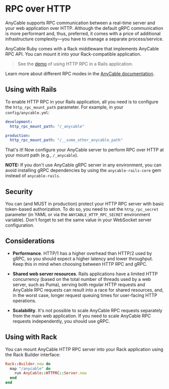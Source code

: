 # RPC over HTTP

AnyCable supports RPC communication between a real-time server and your web application over HTTP. Although the default gRPC communication is more performant and, thus, preferred, it comes with a price of additional infrastructure complexity—you have to manage a separate process/service.

AnyCable Ruby comes with a Rack middleware that implements AnyCable RPC API. You can mount it into your Rack-compatible application.

> See the [demo](https://github.com/anycable/anycable_rails_demo/pull/1) of using HTTP RPC in a Rails application.

Learn more about different RPC modes in the [AnyCable documentation](../anycable-go/rpc.md).

## Using with Rails

To enable HTTP RPC in your Rails application, all you need is to configure the `http_rpc_mount_path` parameter. For example, in your `config/anycable.yml`:

```yml
development:
  http_rpc_mount_path: "/_anycable"

production:
  http_rpc_mount_path: "/__some_other_anycable_path"
```

That's it! Now configure your AnyCable server to perform RPC over HTTP at your mount path (e.g., `/_anycable`).

**NOTE:** If you don't use AnyCable gRPC server in any environment, you can avoid installing gRPC dependencies by using the `anycable-rails-core` gem instead of `anycable-rails`.

## Security

You can (and MUST in production) protect your HTTP RPC server with basic token-based authorization. To do so, you need to set the `http_rpc_secret` parameter (in YAML or via the `ANYCABLE_HTTP_RPC_SECRET` environment variable). Don't forget to set the same value in your WebSocket server configuration.

## Considerations

- **Performance**. HTTP/1 has a higher overhead than HTTP/2 used by gRPC, so you should expect a higher latency and lower throughput. Keep this in mind when choosing between HTTP RPC and gRPC.

- **Shared web server resources**. Rails applications have a limited HTTP concurrency (based on the total number of threads used by a web server, such as Puma), serving both regular HTTP requests and AnyCable RPC requests can result into a race for shared resources, and, in the worst case, longer request queuing times for user-facing HTTP operations.

- **Scalability**. It's not possible to scale AnyCable RPC requests separately from the main web application. If you need to scale AnyCable RPC requests independently, you should use gRPC.

## Using with Rack

You can mount AnyCable HTTP RPC server into your Rack application using the Rack Builder interface:

```ruby
Rack::Builder.new do
  map "/anycable" do
    run AnyCable::HTTPRC::Server.new
  end
end
```
